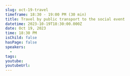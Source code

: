 ```yaml
---
slug: oct-19-travel
timeframe: 18:30 - 19:00 PM (30 min)
title: Travel by public transport to the social event
datetime: 2023-10-19T18:30:00.000Z
date: Oct 19, 2023
time: 18:30 PM
isChild: false
hasPage: false
speakers:
  -
tags:
youtube:
youtubeUrl:
---
```

